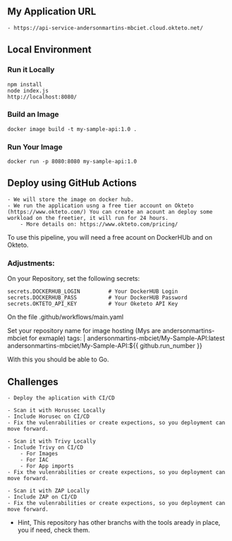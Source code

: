 ## My Application URL
    - https://api-service-andersonmartins-mbciet.cloud.okteto.net/

## Local Environment

### Run it Locally

    npm install
    node index.js
    http://localhost:8080/

### Build an Image

    docker image build -t my-sample-api:1.0 .

### Run Your Image

    docker run -p 8080:8080 my-sample-api:1.0

## Deploy using GitHub Actions

    - We will store the image on docker hub.
    - We run the application usng a free tier account on Okteto (https://www.okteto.com/) You can create an acount an deploy some workload on the freetier, it will run for 24 hours.
        - More details on: https://www.okteto.com/pricing/
To use this pipeline, you will need a free acount on DockerHUb and on Okteto.

### Adjustments:

On your Repository, set the following secrets:

    secrets.DOCKERHUB_LOGIN         # Your DockerHUB Login
    secrets.DOCKERHUB_PASS          # Your DockerHUB Password
    secrets.OKTETO_API_KEY          # Your Oketeto API Key

On the file .github/workflows/main.yaml

Set your repository name for image hosting (Mys are andersonmartins-mbciet for exmaple)
      tags: |
            andersonmartins-mbciet/My-Sample-API:latest
            andersonmartins-mbciet/My-Sample-API:${{ github.run_number }}

With this you should be able to Go.

## Challenges

    - Deploy the aplication with CI/CD

    - Scan it with Horussec Locally
    - Include Horusec on CI/CD
    - Fix the vulenrabilities or create expections, so you deployment can move forward.

    - Scan it with Trivy Locally
    - Include Trivy on CI/CD
        - For Images
        - For IAC
        - For App imports
    - Fix the vulenrabilities or create expections, so you deployment can move forward.

    - Scan it with ZAP Locally
    - Include ZAP on CI/CD
    - Fix the vulenrabilities or create expections, so you deployment can move forward.

* Hint, This repository has other branchs with the tools aready in place, you if need, check them.
